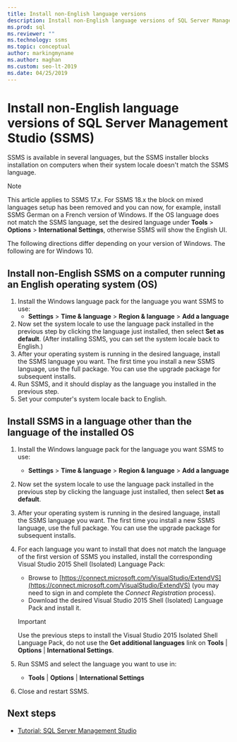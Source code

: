```yaml
---
title: Install non-English language versions
description: Install non-English language versions of SQL Server Management Studio (SSMS)
ms.prod: sql
ms.reviewer: ""
ms.technology: ssms
ms.topic: conceptual
author: markingmyname
ms.author: maghan
ms.custom: seo-lt-2019
ms.date: 04/25/2019
---
```


# Install non-English language versions of SQL Server Management Studio (SSMS)

SSMS is available in several languages, but the SSMS installer blocks installation on computers when their system locale doesn't match the SSMS language.

> [!NOTE]
> This article applies to SSMS 17.x. For SSMS 18.x the block on mixed languages setup has been removed and you can now, for example, install SSMS German on a French version of Windows. If the OS language does not match the SSMS language, set the desired language under **Tools** > **Options** > **International Settings**, otherwise SSMS will show the English UI.

The following directions differ depending on your version of Windows. The following are for Windows 10.

## Install non-English SSMS on a computer running an English operating system (OS)

1. Install the Windows language pack for the language you want SSMS to use:
   - **Settings** > **Time & language** > **Region & language** > **Add a language**
2. Now set the system locale to use the language pack installed in the previous step by clicking the language just installed, then select **Set as default**. (After installing SSMS, you can set the system locale back to English.)
3. After your operating system is running in the desired language, install the SSMS language you want. The first time you install a new SSMS language, use the full package. You can use the upgrade package for subsequent installs.
4. Run SSMS, and it should display as the language you installed in the previous step.
5. Set your computer's system locale back to English.

## Install SSMS in a language other than the language of the installed OS

1. Install the Windows language pack for the language you want SSMS to use:
   - **Settings** > **Time & language** > **Region & language** > **Add a language**
2. Now set the system locale to use the language pack installed in the previous step by clicking the language just installed, then select **Set as default**.
3. After your operating system is running in the desired language, install the SSMS language you want. The first time you install a new SSMS language, use the full package. You can use the upgrade package for subsequent installs.
4. For each language you want to install that does not match the language of the first version of SSMS you installed, install the corresponding Visual Studio 2015 Shell (Isolated) Language Pack:
   - Browse to [https://connect.microsoft.com/VisualStudio/ExtendVS](https://connect.microsoft.com/VisualStudio/ExtendVS) (you may need to sign in and complete the *Connect Registration* process).
   - Download the desired Visual Studio 2015 Shell (Isolated) Language Pack and install it.

   > [!IMPORTANT]
   > Use the previous steps to install the Visual Studio 2015 Isolated Shell Language Pack, do not use the **Get additional languages** link on **Tools** | **Options** | **International Settings**.

5. Run SSMS and select the language you want to use in:
   - **Tools** | **Options** | **International Settings**
6. Close and restart SSMS.

## Next steps

- [Tutorial: SQL Server Management Studio](https://docs.microsoft.com/sql/ssms/tutorials/tutorial-sql-server-management-studio)
